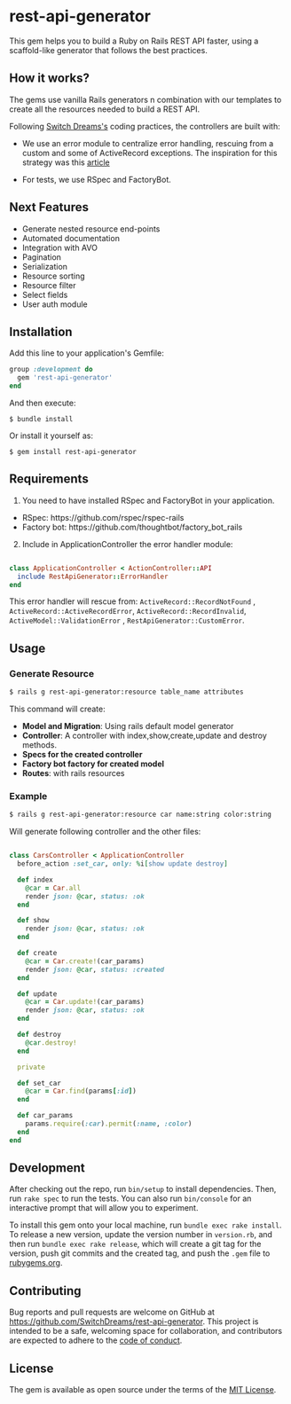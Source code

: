 # rest-api-generator

This gem helps you to build a Ruby on Rails REST API faster, using a scaffold-like generator that follows the best
practices.

## How it works?

The gems use vanilla Rails generators n combination with our templates to create all the resources needed to build a
REST API.

Following [Switch Dreams's](https://www.switchdreams.com.br/]) coding practices, the controllers are built with:

- We use an error module to centralize error handling, rescuing from a custom and some of ActiveRecord exceptions.
  The inspiration for this strategy was
  this [article](https://medium.com/rails-ember-beyond/error-handling-in-rails-the-modular-way-9afcddd2fe1b.)

- For tests, we use RSpec and FactoryBot.

## Next Features
- Generate nested resource end-points
- Automated documentation
- Integration with AVO
- Pagination
- Serialization
- Resource sorting
- Resource filter
- Select fields
- User auth module

## Installation

Add this line to your application's Gemfile:

```ruby
group :development do
  gem 'rest-api-generator'
end
```

And then execute:

    $ bundle install

Or install it yourself as:

    $ gem install rest-api-generator

## Requirements

1. You need to have installed RSpec and FactoryBot in your application.

<ul>
  <li>RSpec: https://github.com/rspec/rspec-rails</li>
  <li>Factory bot: https://github.com/thoughtbot/factory_bot_rails</li>
</ul>

2. Include in ApplicationController the error handler module:

```ruby

class ApplicationController < ActionController::API
  include RestApiGenerator::ErrorHandler
end
```

This error handler will rescue from: `ActiveRecord::RecordNotFound`
, `ActiveRecord::ActiveRecordError`, `ActiveRecord::RecordInvalid`, `ActiveModel::ValidationError`
, `RestApiGenerator::CustomError`.

## Usage

### Generate Resource

```bash
$ rails g rest-api-generator:resource table_name attributes
```

This command will create:

- **Model and Migration**: Using rails default model generator
- **Controller**: A controller with index,show,create,update and destroy methods.
- **Specs for the created controller**
- **Factory bot factory for created model**
- **Routes**: with rails resources

### Example

```bash
$ rails g rest-api-generator:resource car name:string color:string
```

Will generate following controller and the other files:

```ruby

class CarsController < ApplicationController
  before_action :set_car, only: %i[show update destroy]

  def index
    @car = Car.all
    render json: @car, status: :ok
  end

  def show
    render json: @car, status: :ok
  end

  def create
    @car = Car.create!(car_params)
    render json: @car, status: :created
  end

  def update
    @car = Car.update!(car_params)
    render json: @car, status: :ok
  end

  def destroy
    @car.destroy!
  end

  private

  def set_car
    @car = Car.find(params[:id])
  end

  def car_params
    params.require(:car).permit(:name, :color)
  end
end

```

## Development

After checking out the repo, run `bin/setup` to install dependencies. Then, run `rake spec` to run the tests. You can
also run `bin/console` for an interactive prompt that will allow you to experiment.

To install this gem onto your local machine, run `bundle exec rake install`. To release a new version, update the
version number in `version.rb`, and then run `bundle exec rake release`, which will create a git tag for the version,
push git commits and the created tag, and push the `.gem` file to [rubygems.org](https://rubygems.org).

## Contributing

Bug reports and pull requests are welcome on GitHub at https://github.com/SwitchDreams/rest-api-generator. This project
is intended to be a safe, welcoming space for collaboration, and contributors are expected to adhere to
the [code of conduct](https://github.com/SwitchDreams/rest-api-generator/blob/main/CODE_OF_CONDUCT.md).

## License

The gem is available as open source under the terms of the [MIT License](https://opensource.org/licenses/MIT).
